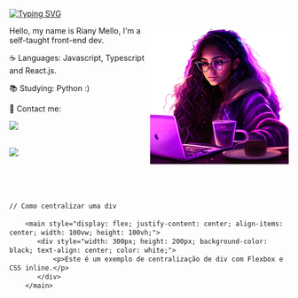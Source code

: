 



[![Typing SVG](https://readme-typing-svg.herokuapp.com/?color=7e22ce&size=30&left=true&vLeft=true&width=1000&lines=Hi,+My+name+is+Riany+Mello;I'm+a+front-end+developer;Be+Welcome!+:%29)](https://git.io/typing-svg)

<img src="https://github.com/rianymello/rianymello/blob/main/foto1.png?raw=true" min-width="400px" max-width="400px" width="250px" align="right">


<p align="left"> 
 Hello, my name is Riany Mello, I'm a self-taught front-end dev.
</p>

<p align="left">
 ☕ Languages: Javascript, Typescript and React.js.
</p>

<p align="left">
 📚 Studying: Python :)
</p>

<p align="left">
 💌 Contact me:
</p>

<p align="left">

  <a href="https://www.linkedin.com/in/rianymello/" alt="LinkedIn">
  <img src="https://img.shields.io/badge/-Linkedin-0e76a8?style=flat-square&logo=Linkedin&logoColor=white&link=LINK-DO-SEU-LINKEDIN" /></a>
  
##
<div align="left" >
<a href="https://skillicons.dev"   >
  <img src="https://skillicons.dev/icons?i=git,github,vscode,javascript,typescript,nodejs,python,react,next,tailwind,styledcomponents,vercel,mysql,css,html,figma,wordpress" />
</a>
  <br />

  </div>


##
   ```



   // Como centralizar uma div
  
       <main style="display: flex; justify-content: center; align-items: center; width: 100vw; height: 100vh;">
          <div style="width: 300px; height: 200px; background-color: black; text-align: center; color: white;">
              <p>Este é um exemplo de centralização de div com Flexbox e CSS inline.</p>
          </div>
       </main>


```
